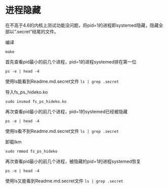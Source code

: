 # 进程隐藏
在不高于4.6的内核上测试功能没问题，将pid=1的进程即systemed隐藏，隐藏全部以“.secret”结尾的文件。

编译

`
make
`

首先查看pid最小的前几个进程，pid=1的进程systemed排在第一位

`
ps -e | head -4
`

使用ls能看到Readme.md.secret文件
`
ls | grep .secret
`

导入fs_ps_hideko.ko

`
sudo insmod fs_ps_hideko.ko
`

再次查看pid最小的前几个进程，pid=1的systemed已经被隐藏

`
ps -e | head -4
`

使用ls看不到Readme.md.secret文件
`
ls | grep .secret
`

卸载lkm

`
sudo rmmod fs_ps_hideko
`

再次查看pid最小的前几个进程，被隐藏的pid=1的进程systemed恢复

`
ps -e | head -4
`

使用ls又能看到Readme.md.secret文件
`
ls | grep .secret
`
